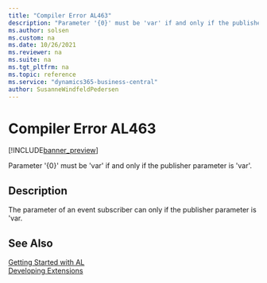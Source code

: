 ```yaml
---
title: "Compiler Error AL463"
description: "Parameter '{0}' must be 'var' if and only if the publisher parameter is 'var'."
ms.author: solsen
ms.custom: na
ms.date: 10/26/2021
ms.reviewer: na
ms.suite: na
ms.tgt_pltfrm: na
ms.topic: reference
ms.service: "dynamics365-business-central"
author: SusanneWindfeldPedersen
---
```

[//]: # (START>DO_NOT_EDIT)
[//]: # (IMPORTANT:Do not edit any of the content between here and the END>DO_NOT_EDIT.)
[//]: # (Any modifications should be made in the .xml files in the ModernDev repo.)
# Compiler Error AL463

[!INCLUDE[banner_preview](../includes/banner_preview.md)]

Parameter '{0}' must be 'var' if and only if the publisher parameter is 'var'.

## Description
The parameter of an event subscriber can only if the publisher parameter is 'var.  

[//]: # (IMPORTANT: END>DO_NOT_EDIT)
## See Also  
[Getting Started with AL](../devenv-get-started.md)  
[Developing Extensions](../devenv-dev-overview.md)  